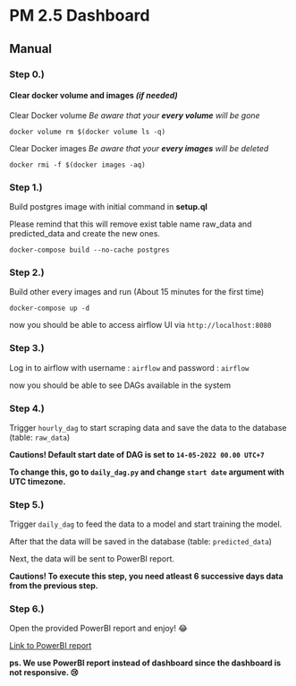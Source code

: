 # PM 2.5 Dashboard

## Manual

### Step 0.)

#### Clear docker volume and images *(if needed)*

Clear Docker volume _Be aware that your **every volume** will be gone_

`docker volume rm $(docker volume ls -q)`

Clear Docker images _Be aware that your **every images** will be deleted_

`docker rmi -f $(docker images -aq)`

### Step 1.)

Build postgres image with initial command in **setup.ql**

Please remind that this will remove exist table name raw_data and predicted_data and create the new ones.

`docker-compose build --no-cache postgres`

### Step 2.)

Build other every images and run (About 15 minutes for the first time)

`docker-compose up -d`

now you should be able to access airflow UI via `http://localhost:8080`

### Step 3.)

Log in to airflow with username : `airflow` and password : `airflow`

now you should be able to see DAGs available in the system

### Step 4.)

Trigger `hourly_dag` to start scraping data and save the data to the database (table: `raw_data`)

**Cautions! Default start date of DAG is set to `14-05-2022 00.00 UTC+7`**

**To change this, go to `daily_dag.py` and change `start date` argument with UTC timezone.**

### Step 5.)

Trigger `daily_dag` to feed the data to a model and start training the model.

After that the data will be saved in the database (table: `predicted_data`)

Next, the data will be sent to PowerBI report.

**Cautions! To execute this step, you need atleast 6 successive days data from the previous step.**

### Step 6.)

Open the provided PowerBI report and enjoy! :joy:

[Link to PowerBI report](https://app.powerbi.com/groups/me/reports/737dc4e4-a1eb-417e-9533-0fd073b385ca?ctid=271d5e7b-1350-4b96-ab84-52dbda4cf40c&pbi_source=linkShare)

**ps. We use PowerBI report instead of dashboard since the dashboard is not responsive. :cry:**
